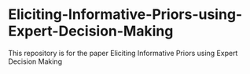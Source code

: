 # Eliciting-Informative-Priors-using-Expert-Decision-Making
This repository is for the paper Eliciting Informative Priors using Expert Decision Making
